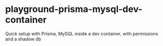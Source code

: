 # playground-prisma-mysql-dev-container
Quick setup with Prisma, MySQL inside a dev container, with permissions and a shadow db

